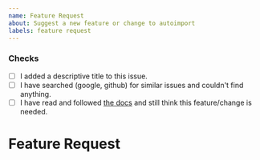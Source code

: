 ```yaml
---
name: Feature Request
about: Suggest a new feature or change to autoimport
labels: feature request
---
```


### Checks

* [ ] I added a descriptive title to this issue.
* [ ] I have searched (google, github) for similar issues and couldn't find
    anything.
* [ ] I have read and followed [the docs](https://lyz-code.github.io/autoimport)
    and still think this feature/change is needed.

# Feature Request

<!-- Where possible please include a self-contained code snippet describing your
feature: -->
